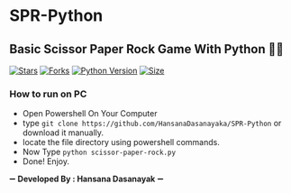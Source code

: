 # SPR-Python
## Basic Scissor Paper Rock Game With Python 🐍😅
[![Stars](https://img.shields.io/github/stars/HansanaDasanayaka/SPR-Python?style=flat-square&color=green)](https://github.com/HansanaDasanayaka/SPR-Python)
[![Forks](https://img.shields.io/github/forks/HansanaDasanayaka/SPR-Python?style=flat-square&color=green)](https://github.com/HansanaDasanayaka/SPR-Python/fork)
[![Python Version](https://img.shields.io/badge/Python-v3.9-blue)](https://www.python.org/)
[![Size](https://img.shields.io/github/repo-size/HansanaDasanayaka/SPR-Python?style=flat-square&color=green)](https://github.com/HansanaDasanayaka/SPR-Python)

### How to run on PC
- Open Powershell On Your Computer
- type `git clone https://github.com/HansanaDasanayaka/SPR-Python` or download it manually.
- locate the file directory using powershell commands.
- Now Type `python scissor-paper-rock.py`
- Done! Enjoy.


➖ **Developed By : Hansana Dasanayak** ➖
